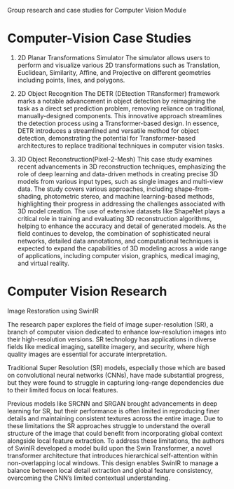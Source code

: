 Group research and case studies for Computer Vision Module

# Computer-Vision Case Studies

1) 2D Planar Transformations Simulator
The simulator allows users to perform and visualize various 2D transformations such as Translation, Euclidean, Similarity, Affine, and Projective on different geometries including points, lines, and polygons.

2) 2D Object Recognition
The DETR (DEtection TRansformer) framework marks a notable advancement in object detection by reimagining the task as a direct set prediction problem, removing reliance on traditional, manually-designed components. This innovative approach streamlines the detection process using a Transformer-based design. In essence, DETR introduces a streamlined and versatile method for object detection, demonstrating the potential for Transformer-based architectures to replace traditional techniques in computer vision tasks.

3) 3D Object Reconstruction(Pixel-2-Mesh)
This case study examines recent advancements in 3D reconstruction techniques, emphasizing the role of deep learning and data-driven methods in creating precise 3D models from various input types, such as single images and multi-view data. The study covers various approaches, including shape-from-shading, photometric stereo, and machine learning-based methods, highlighting their progress in addressing the challenges associated with 3D model creation. The use of extensive datasets like ShapeNet plays a critical role in training and evaluating 3D reconstruction algorithms, helping to enhance the accuracy and detail of generated models. As the field continues to develop, the combination of sophisticated neural networks, detailed data annotations, and computational techniques is expected to expand the capabilities of 3D modeling across a wide range of applications, including computer vision, graphics, medical imaging, and virtual reality.

# Computer Vision Research

Image Restoration using SwinIR

The research paper explores the field of image super-resolution (SR), a branch of computer vision
dedicated to enhance low-resolution images into their high-resolution versions. SR technology has
applications in diverse fields like medical imaging, satellite imagery, and security, where high
quality images are essential for accurate interpretation.

Traditional Super Resolution (SR) models, especially those which are based on convolutional neural networks (CNNs), have made substantial progress, but they were found to struggle in capturing long-range dependencies due to their limited focus on local features.

Previous models like SRCNN and SRGAN brought advancements in deep learning for SR, but their performance is often limited in reproducing finer details and maintaining consistent textures across the entire image. Due to these limitations the SR approaches struggle to understand the overall structure of the image that could benefit from incorporating global context alongside local feature extraction. To address these limitations, the authors of SwinIR developed a model build upon the Swin Transformer, a novel transformer architecture that introduces hierarchical self-attention within non-overlapping local windows. This design enables SwinIR to manage a balance between local detail extraction and global feature consistency, overcoming the CNN’s limited contextual understanding.

